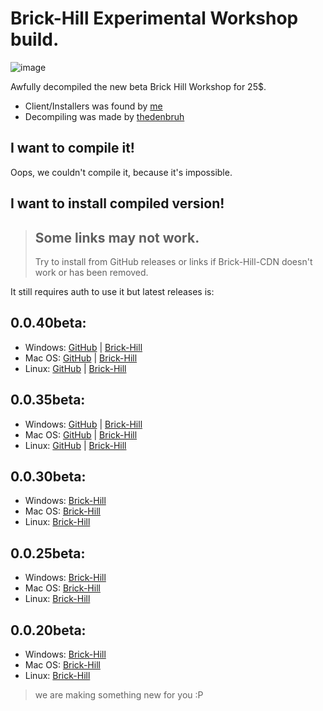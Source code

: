 # Brick-Hill Experimental Workshop build.
![image](https://user-images.githubusercontent.com/83903792/182595889-7051752c-1689-40ce-afcc-3d4da2d3208e.png)

Awfully decompiled the new beta Brick Hill Workshop for 25$.

- Client/Installers was found by [me](https://github.com/cub-has-injected/)
- Decompiling was made by [thedenbruh](https://github.com/thedenbruh)

## I want to compile it!
Oops, we couldn't compile it, because it's impossible.

## I want to install compiled version!
> ## Some links may not work.
> Try to install from GitHub releases or links if Brick-Hill-CDN doesn't work or has been removed.

It still requires auth to use it but latest releases is:
## 0.0.40beta:
- Windows:
[GitHub](https://github.com/cub-has-injected/brick-hill-workshop/releases/download/0.0.40beta/BrickHill.exe) | [Brick-Hill](https://downloads.brkcdn.com/installer/0.0.40/BrickHill.exe)
- Mac OS:
[GitHub](https://github.com/cub-has-injected/brick-hill-workshop/releases/download/0.0.40beta/BrickHill.dmg) | [Brick-Hill](https://downloads.brkcdn.com/installer/0.0.40/BrickHill.dmg)
- Linux:
[GitHub](https://github.com/cub-has-injected/brick-hill-workshop/releases/download/0.0.40beta/BrickHill.tar.gz) | [Brick-Hill](https://downloads.brkcdn.com/installer/0.0.40/BrickHill.tar.gz)
## 0.0.35beta:
- Windows:
[GitHub](https://github.com/cub-has-injected/brick-hill-workshop/releases/download/0.0.35beta/BrickHill.exe) | [Brick-Hill](https://downloads.brkcdn.com/installer/0.0.35/BrickHill.exe)
- Mac OS:
[GitHub](https://github.com/cub-has-injected/brick-hill-workshop/releases/download/0.0.35beta/BrickHill.dmg) | [Brick-Hill](https://downloads.brkcdn.com/installer/0.0.35/BrickHill.dmg)
- Linux:
[GitHub](https://github.com/cub-has-injected/brick-hill-workshop/releases/download/0.0.35beta/BrickHill.tar.gz) | [Brick-Hill](https://downloads.brkcdn.com/installer/0.0.35/BrickHill.tar.gz)
## 0.0.30beta:
- Windows:
[Brick-Hill](https://downloads.brkcdn.com/installer/0.0.30/BrickHill.exe)
- Mac OS:
[Brick-Hill](https://downloads.brkcdn.com/installer/0.0.30/BrickHill.dmg)
- Linux:
[Brick-Hill](https://downloads.brkcdn.com/installer/0.0.30/BrickHill.tar.gz)
## 0.0.25beta:
- Windows:
[Brick-Hill](https://downloads.brkcdn.com/installer/0.0.25/BrickHill.exe)
- Mac OS:
[Brick-Hill](https://downloads.brkcdn.com/installer/0.0.25/BrickHill.dmg)
- Linux:
[Brick-Hill](https://downloads.brkcdn.com/installer/0.0.25/BrickHill.tar.gz)
## 0.0.20beta:
- Windows:
[Brick-Hill](https://downloads.brkcdn.com/installer/0.0.20/BrickHill.exe)
- Mac OS:
[Brick-Hill](https://downloads.brkcdn.com/installer/0.0.20/BrickHill.dmg)
- Linux:
[Brick-Hill](https://downloads.brkcdn.com/installer/0.0.20/BrickHill.tar.gz)

> we are making something new for you :P
